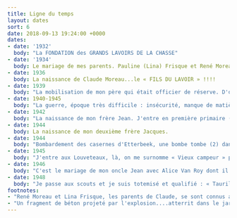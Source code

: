 ```yaml
---
title: Ligne du temps
layout: dates
sort: 6
date: 2018-09-13 19:24:00 +0000
dates:
- date: '1932'
  body: "La FONDATION des GRANDS LAVOIRS DE LA CHASSE"
- date: '1934'
  body: Le mariage de mes parents. Pauline (Lina) Frisque et René Moreau. Ils se sont connu au lavoir
- date: 1936
  body: La naissance de Claude Moreau...le « FILS DU LAVOIR » !!!!  
- date: 1939
  body: "La mobilisation de mon père qui était officier de réserve. D'où son remplacement par son frère Jean  au lavoir. Il y reste jusque dans les années 1960-1970"
- date: 1940-1945
  body: "La guerre, époque très difficile : insécurité, manque de matières premières..."
- date: 1942
  body: "La naissance de mon frère Jean. J'entre en première primaire (trop tôt, j'étais mieux en gardienne, je n'avais pas encore six ans..."
- date: 1944
  body: La naissance de mon deuxième frère Jacques.
- date: 1944
  body: "Bombardement des casernes d'Etterbeek, une bombe tombe (2) dans la cour de mon école : nous étions en rang debout dans les caves. Grosse émotion, énorme trou, vitres brisées mais pas de blessés. Le fils du Lavoir s'y trouvait. J’officialisais mon surnom !"
- date: 1945
  body: "J'entre aux Louveteaux, là, on me surnomme « Vieux campeur » parce que mon père st un ancien scout des premières heures du Scoutisme. J'ai donc campé depuis ma tendre enfance dans des conditions très différentes qu'actuellement !"
- date: 1946
  body: "C'est le mariage de mon oncle Jean avec Alice Van Roy dont il fit la connaissance.... au Lavoir. Elle était la fille d'une famille de commerçants au carrefour de la Chasse."
- date: 1948
  body: "Je passe aux scouts et je suis totemisé et qualifié : « Taurillon Woodcraft » !"
footnotes:
- "René Moreau et Lina Frisque, les parents de Claude, se sont connus au Lavoir....son oncle Jean épouse Alice Van Roy, fille de commerçants établis au carrefour de la Chasse....une sympathique « entre-soi » etterbeekois (bruxellois)."
- "Un fragment de béton projeté par l'explosion....atterrit dans le jardin de la maison d'Isabelle, située à l'arrière de l'école (le grand-père d'Isabelle qui prenait plaisir à observer les avions bombardiers était miraculeusement absent ce jour là !)."  
---
```

